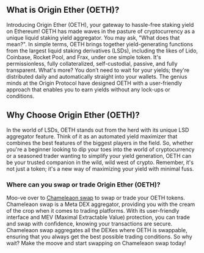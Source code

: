 <h2>What is Origin Ether (OETH)?</h2>
<p>Introducing Origin Ether (OETH), your gateway to hassle-free staking yield on Ethereum! OETH has made waves in the pasture of cryptocurrency as a unique liquid staking yield aggregator. You may ask, "What does that mean?". In simple terms, OETH brings together yield-generating functions from the largest liquid staking derivatives (LSDs), including the likes of Lido, Coinbase, Rocket Pool, and Frax, under one simple token. It's permissionless, fully collateralized, self-custodial, passive, and fully transparent. What's more? You don’t need to wait for your yields; they're distributed daily and automatically straight into your wallets. The genius minds at the Origin Protocol have designed OETH with a user-friendly approach that enables you to earn yields without any lock-ups or conditions. </p>

<h2>Why Choose Origin Ether (OETH)?</h2>
<p>In the world of LSDs, OETH stands out from the herd with its unique LSD aggregator feature. Think of it as an automated yield maximizer that combines the best features of the biggest players in the field. So, whether you're a beginner looking to dip your toes into the world of cryptocurrency or a seasoned trader wanting to simplify your yield generation, OETH can be your trusted companion in the wild, wild west of crypto. Remember, it's not just a token; it's a new way of maximizing your yield with minimal fuss.</p>

<h3>Where can you swap or trade Origin Ether (OETH)?</h3>
<p>Moo-ve over to <a href="https://chameleon.exchange/" rel="noopener" target="_blank">Chameleaon swap</a> to swap or trade your OETH tokens. Chameleaon swap is a Meta DEX aggregator, providing you with the cream of the crop when it comes to trading platforms. With its user-friendly interface and MEV (Maximal Extractable Value) protection, you can trade and swap with confidence, knowing your transactions are secure. Chameleaon swap aggregates all the DEXes where OETH is swappable, ensuring that you always get the best possible trading conditions. So why wait? Make the moove and start swapping on Chameleaon swap today!</p>

